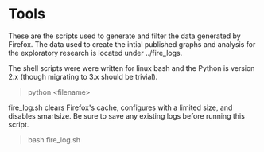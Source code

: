 # Tools

These are the scripts used to generate and filter the data generated by Firefox. The data used to create the intial published graphs and analysis for the exploratory research is located under ../fire_logs.

The shell scripts were were written for linux bash and the Python is version 2.x (though migrating to 3.x should be trivial).

> python \<filename\>

fire_log.sh clears Firefox's cache, configures with a limited size, and disables smartsize. Be sure to save any existing logs before running this script.

> bash fire_log.sh
